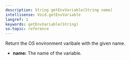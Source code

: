 ```yaml
---
description: String getEnvVariable(String name)
intellisense: Void.getEnvVariable
langref: 1
keywords: getEnvVariable(String)
so.topic: reference
---
```



Return the OS environment varibale with the given name.



* **name:** The name of the variable.



